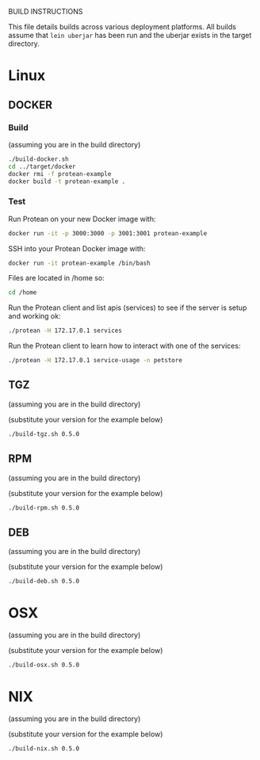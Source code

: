 BUILD INSTRUCTIONS

This file details builds across various deployment platforms.
All builds assume that `lein uberjar` has been run and the uberjar exists in the target directory.

# Linux

## DOCKER

### Build

(assuming you are in the build directory)
```bash
./build-docker.sh
cd ../target/docker
docker rmi -f protean-example
docker build -t protean-example .
```

### Test

Run Protean on your new Docker image with:
```bash
docker run -it -p 3000:3000 -p 3001:3001 protean-example
```

SSH into your Protean Docker image with:
```bash
docker run -it protean-example /bin/bash
```

Files are located in /home so:
```bash
cd /home
```

Run the Protean client and list apis (services) to see if the server is setup and working ok:
```bash
./protean -H 172.17.0.1 services
```

Run the Protean client to learn how to interact with one of the services:
```bash
./protean -H 172.17.0.1 service-usage -n petstore
```


## TGZ

(assuming you are in the build directory)

(substitute your version for the example below)
```bash
./build-tgz.sh 0.5.0
```


## RPM

(assuming you are in the build directory)

(substitute your version for the example below)
```bash
./build-rpm.sh 0.5.0
```


## DEB

(assuming you are in the build directory)

(substitute your version for the example below)
```bash
./build-deb.sh 0.5.0
```


# OSX

(assuming you are in the build directory)

(substitute your version for the example below)
```bash
./build-osx.sh 0.5.0
```

# NIX

(assuming you are in the build directory)

(substitute your version for the example below)
```bash
./build-nix.sh 0.5.0
```
